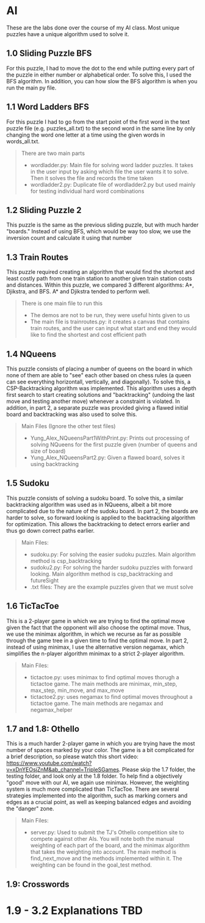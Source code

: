 # AI
These are the labs done over the course of my AI class. Most unique puzzles have a unique algorithm used to solve it.

## 1.0 Sliding Puzzle BFS
For this puzzle, I had to move the dot to the end while putting every part of the puzzle in either number or alphabetical order. To solve this, I used the BFS algorithm. In addition, you can how slow the BFS algorithm is when you run the main py file.

## 1.1 Word Ladders BFS
For this puzzle I had to go from the start point of the first word in the text puzzle file (e.g. puzzles_all.txt) to the second word in the same line by only changing the word one letter at a time using the given words in words_all.txt. 
> There are two main parts
> - wordladder.py: Main file for solving word ladder puzzles. It takes in the user input by asking which file the user wants it to solve. Then it solves the file and records the time taken
> - wordladder2.py: Duplicate file of wordladder2.py but used mainly for testing individual hard word combinations

## 1.2 Sliding Puzzle 2 
This puzzle is the same as the previous sliding puzzle, but with much harder "boards." Instead of using BFS, which would be way too slow, we use the inversion count and calculate it using that number

## 1.3 Train Routes 
This puzzle required creating an algorithm that would find the shortest and least costly path from one train station to another given train station costs and distances. Within this puzzle, we compared 3 different algorithms: A*, Djikstra, and BFS. A* and Djikstra tended to perform well.
> There is one main file to run this
> - The demos are not to be run, they were useful hints given to us
> - The main file is trainroutes.py: it creates a canvas that contains train routes, and the user can input what start and end they would like to find the shortest and cost efficient path

## 1.4 NQueens 
This puzzle consists of placing a number of queens on the board in which none of them are able to "see" each other based on chess rules (a queen can see everything horizontall, vertically, and diagonally). To solve this, a CSP-Backtracking algorithm was implemented. This algorithm uses a depth first search to start creating solutions and "backtracking" (undoing the last move and testing another move) whenever a constraint is violated. In addition, in part 2, a separate puzzle was provided giving a flawed initial board and backtracking was also used to solve this.
> Main Files (Ignore the other test files)
> - Yung_Alex_NQueensPart1WithPrint.py: Prints out processing of solving NQueens for the first puzzle given (number of queens and size of board)
> - Yung_Alex_NQueensPart2.py: Given a flawed board, solves it using backtracking

## 1.5 Sudoku
This puzzle consists of solving a sudoku board. To solve this, a similar backtracking algorithm was used as in NQueens, albeit a bit more complicated due to the nature of the sudoku board. In part 2, the boards are harder to solve, so forward looking is applied to the backtracking algorithm for optimization. This allows the backtracking to detect errors earlier and thus go down correct paths earlier.
> Main Files:
> - sudoku.py: For solving the easier sudoku puzzles. Main algorithm method is csp_backtracking
> - sudoku2.py: For solving the harder sudoku puzzles with forward looking. Main algorithm method is csp_backtracking and futureSight
> - .txt files: They are the example puzzles given that we must solve

## 1.6 TicTacToe
This is a 2-player game in which we are trying to find the optimal move given the fact that the opponent will also choose the optimal move. Thus, we use the minimax algorithm, in which we recurse as far as possible through the game tree in a given time to find the optimal move. In part 2, instead of using minimax, I use the alternative version negamax, which simplifies the n-player algorithm minimax to a strict 2-player algorithm.
> Main Files:
> - tictactoe.py: uses minimax to find optimal moves thorugh a tictactoe game. The main methods are minimax, min_step, max_step, min_move, and max_move
> - tictactoe2.py: uses negamax to find optimal moves throughout a tictactoe game. The main methods are negamax and negamax_helper

## 1.7 and 1.8: Othello
This is a much harder 2-player game in which you are trying have the most number of spaces marked by your color. The game is a bit complicated for a brief description, so please watch this short video: https://www.youtube.com/watch?v=xDnYEOsjZnM&ab_channel=TripleSGames. Please skip the 1.7 folder, the testing folder, and look only at the 1.8 folder. To help find a objectively "good" move with our AI, we again use minimax. However, the weighting system is much more complicated than TicTacToe. There are several strategies implemented into the algorithm, such as marking corners and edges as a crucial point, as well as keeping balanced edges and avoiding the "danger" zone.
> Main Files:
> - server.py: Used to submit the TJ's Othello competition site to compete against other AIs. You will note both the manual weighting of each part of the board, and the minimax algorithm that takes the weighting into account. The main method is find_next_move and the methods implemented within it. The weighting can be found in the goal_test method.

## 1.9: Crosswords

# 1.9 - 3.2 Explanations TBD


